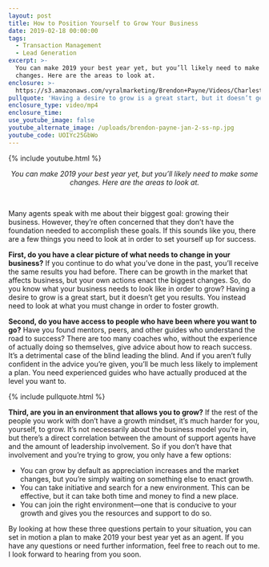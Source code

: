 ```yaml
---
layout: post
title: How to Position Yourself to Grow Your Business
date: 2019-02-18 00:00:00
tags:
  - Transaction Management
  - Lead Generation
excerpt: >-
  You can make 2019 your best year yet, but you’ll likely need to make some
  changes. Here are the areas to look at.
enclosure: >-
  https://s3.amazonaws.com/vyralmarketing/Brendon+Payne/Videos/Charleston+Expert+Advisors+-+How+to+Position+Yourself+to+Grow+Your+Business.mp4
pullquote: 'Having a desire to grow is a great start, but it doesn’t get you results.'
enclosure_type: video/mp4
enclosure_time:
use_youtube_image: false
youtube_alternate_image: /uploads/brendon-payne-jan-2-ss-np.jpg
youtube_code: UOIYc25GbWo
---
```


{% include youtube.html %}

<center><em>You can make 2019 your best year yet, but you&rsquo;ll likely need to make some changes. Here are the areas to look at.</em></center>

 

Many agents speak with me about their biggest goal: growing their business. However, they’re often concerned that they don’t have the foundation needed to accomplish these goals. If this sounds like you, there are a few things you need to look at in order to set yourself up for success.

**First, do you have a clear picture of what needs to change in your business?** If you continue to do what you’ve done in the past, you’ll receive the same results you had before. There can be growth in the market that affects business, but your own actions enact the biggest changes. So, do you know what your business needs to look like in order to grow? Having a desire to grow is a great start, but it doesn’t get you results. You instead need to look at what you must change in order to foster growth.

**Second, do you have access to people who have been where you want to go?** Have you found mentors, peers, and other guides who understand the road to success? There are too many coaches who, without the experience of actually doing so themselves, give advice about how to reach success. It’s a detrimental case of the blind leading the blind. And if you aren’t fully confident in the advice you’re given, you’ll be much less likely to implement a plan. You need experienced guides who have actually produced at the level you want to.

{% include pullquote.html %}

**Third, are you in an environment that allows you to grow?** If the rest of the people you work with don’t have a growth mindset, it’s much harder for you, yourself, to grow. It’s not necessarily about the business model you’re in, but there’s a direct correlation between the amount of support agents have and the amount of leadership involvement. So if you don’t have that involvement and you’re trying to grow, you only have a few options:

* You can grow by default as appreciation increases and the market changes, but you’re simply waiting on something else to enact growth.
* You can take initiative and search for a new environment. This can be effective, but it can take both time and money to find a new place.
* You can join the right environment—one that is conducive to your growth and gives you the resources and support to do so.

By looking at how these three questions pertain to your situation, you can set in motion a plan to make 2019 your best year yet as an agent. If you have any questions or need further information, feel free to reach out to me. I look forward to hearing from you soon.